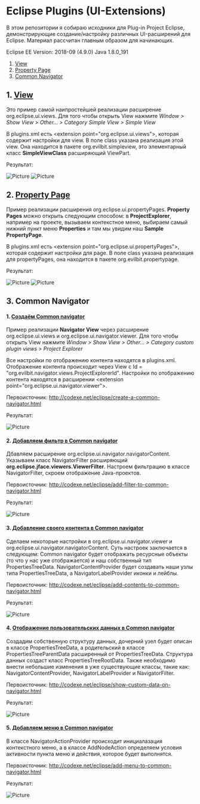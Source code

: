 # Eclipse Plugins (UI-Extensions)

В этом репозитории я собираю исходники для Plug-in Project Eclipse, демонстрирующие создание/настройку различных UI-расширений для Eclipse. Материал рассчитан главным образом для начинающих. 

Eclipse EE Version: 2018-09 (4.9.0) Java 1.8.0_191

1. [View](#1-View)
2. [Property Page](#2-Property-Page)
3. [Common Navigator](#3-Common-Navigator)

## 1. [View](https://github.com/firstevilbit/EclipsePlugins-UI-Extensions/tree/master/ProjectTabs/src/org/evilbit/simpleview)
Это пример самой наипростейшей реализации расширение org.eclipse.ui.views. Для того чтобы открыть View нажмите *Window > Show View > Other... > Category Simple View > Simple View*

В plugins.xml есть \<extension point="org.eclipse.ui.views"\>, которая содержит настройки для view. В поле class указана реализация этой view. Она находится в пакете org.evilbit.simpleview, это элементарный класс **SimpleViewClass** расширяющий ViewPart.

Результат:

![Picture](Images/simpleview1.jpg) ![Picture](Images/simpleview2.jpg)

## 2. [Property Page](https://github.com/firstevilbit/EclipsePlugins-UI-Extensions/tree/master/ProjectTabs/src/org/evilbit/propertypage)
Пример реализации расширения org.eclipse.ui.propertyPages. **Property Pages** можно открыть следующим способом: в **ProjectExplorer**, например на проекте, вызываем контекстное меню, выбираем самый нижний пункт меню **Properties** и там мы увидим наш **Sample PropertyPage**.

В plugins.xml есть \<extension point="org.eclipse.ui.propertyPages"\>, которая содержит настройки для page. В поле class указана реализация для propertyPages, она находится в пакете org.evilbit.propertypage.

Результат:

![Picture](Images/propertypages1.jpg) ![Picture](Images/propertypages2.jpg)

## 3. Common Navigator

#### 1. [Создаём Common navigator](https://github.com/firstevilbit/EclipsePlugins-UI-Extensions/tree/master/ProjectTabs/src/org/evilbit/navigator/views)
Пример реализации **Navigator View** через расширение org.eclipse.ui.views и org.eclipse.ui.navigator.viewer. Для того чтобы открыть View нажмите *Window > Show View > Other... > Category custom plugin views > Project Explorer*

Все настройки по отображению контента находятся в plugins.xml. Отображение контента происходит через View с Id = "org.evilbit.navigator.views.ProjectExplorerId". Настройки по отображению контента находятся в расширении \<extension point="org.eclipse.ui.navigator.viewer"\>. 

Первоисточник: http://codexe.net/eclipse/create-a-common-navigator.html

Результат:

![Picture](Images/navigatorview1.jpg)

#### 2. [Добавляем фильтр в Common navigator](https://github.com/firstevilbit/EclipsePlugins-UI-Extensions/tree/master/ProjectTabs/src/org/evilbit/navigator/filters)
Дбавляем расширение org.eclipse.ui.navigator.navigatorContent. Указываем класс NavigatorFilter расширяющий **org.eclipse.jface.viewers.ViewerFilter**. Настроем фильтрацию в классе NavigatorFilter, скроем отображение Java-проектов.

Первоисточник: http://codexe.net/eclipse/add-filter-to-common-navigator.html

Результат:

![Picture](Images/navigatorview2.jpg)

#### 3. [Добавление своего контента в Common navigator](https://github.com/firstevilbit/EclipsePlugins-UI-Extensions/tree/master/ProjectTabs/src/org/evilbit/navigator/views/navigator)
Сделаем некоторые настройки в org.eclipse.ui.navigator.viewer и org.eclipse.ui.navigator.navigatorContent. Суть настроек заключается в следующем: Common navigator будет отображать ресурсные объекты (то что у нас уже отображается) и наш собственный тип PropertiesTreeData. NavigatorContentProvider будет создавать наши узлы типа PropertiesTreeData, а NavigatorLabelProvider иконки и лейблы.

Первоисточник: http://codexe.net/eclipse/add-contents-to-common-navigator.html

Результат:

![Picture](Images/navigatorview3.jpg)

#### 4. [Отображение пользовательских данных в Common navigator](https://github.com/firstevilbit/EclipsePlugins-UI-Extensions/tree/master/ProjectTabs/src/org/evilbit/navigator/views/navigator/data)
Создадим собственную структуру данных, дочерний узел будет описан в классе PropertiesTreeData, а родительский в классе PropertiesTreeParentData расширенный от PropertiesTreeData. Структура данных создаст класс PropertiesTreeRootData. 
Также необходимо внести небольшие изменения в уже существующие классы, такие как: NavigatorContentProvider, NavigatorLabelProvider и NavigatorFilter. 

Первоисточник: http://codexe.net/eclipse/show-custom-data-on-navigator.html

Результат:

![Picture](Images/navigatorview4.jpg)

#### 5. [Добавляем меню в Common navigator](https://github.com/firstevilbit/EclipsePlugins-UI-Extensions/tree/master/ProjectTabs/src/org/evilbit/navigator/views/navigator)
В классе NavigatorActionProvider происходит инициалазация контекстного меню, а в классе AddNodeAction определяем условия активности пункта меню и действия, которое будет выполнятся.

Первоисточник: http://codexe.net/eclipse/add-menu-to-common-navigator.html

Результат:

![Picture](Images/navigatorview5.jpg)
